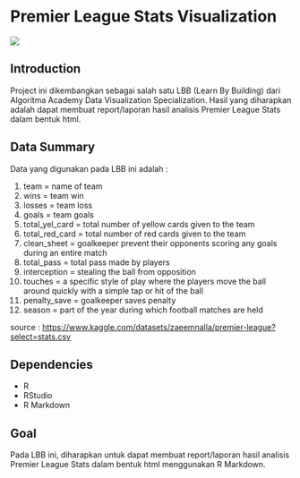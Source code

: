 # Premier League Stats Visualization
<img src="https://storage.googleapis.com/kaggle-datasets-images/36492/55620/c59bb5dc871a245f7fbf9afa8fab5a75/dataset-cover.jpg?t=2018-07-15-09-56-44">

## Introduction
Project ini dikembangkan sebagai salah satu LBB (Learn By Building) dari Algoritma Academy Data Visualization Specialization. Hasil yang diharapkan adalah dapat membuat report/laporan hasil analisis Premier League Stats dalam bentuk html.

## Data Summary
Data yang digunakan pada LBB ini adalah :
1. team = name of team
2. wins = team win
3. losses = team loss
4. goals = team goals
5. total_yel_card = total number of yellow cards given to the team
6. total_red_card = total number of red cards given to the team
7. clean_sheet = goalkeeper prevent their opponents scoring any goals during an entire match
8. total_pass = total pass made by players
9. interception = stealing the ball from opposition
10. touches = a specific style of play where the players move the ball around quickly with a simple tap or hit of the ball
11. penalty_save = goalkeeper saves penalty
12. season =  part of the year during which football matches are held

source : https://www.kaggle.com/datasets/zaeemnalla/premier-league?select=stats.csv

## Dependencies
- R
- RStudio
- R Markdown

## Goal
Pada LBB ini, diharapkan untuk dapat membuat report/laporan hasil analisis Premier League Stats dalam bentuk html menggunakan R Markdown.

